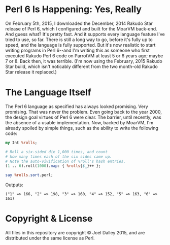 Perl 6 Is Happening: Yes, Really
================================

On February 5th, 2015, I downloaded the December, 2014 Rakudo Star release of Perl 6, which I configured and built for the MoarVM back-end. And guess what? It's pretty fast. And it supports every language feature I've tried to use, so far. There is still a long way to go, before it's fully up to speed, and the language is fully supported. But it's now realistic to start writing programs in Perl 6--and I'm writing this as someone who first executed Rakudo Perl 6 code on ParrotVM at least 5 or 6 years ago; maybe 7 or 8. Back then, it was terrible. (I'm now using the February, 2015 Rakudo Star build, which isn't noticably different from the two month-old Rakudo Star release it replaced.)

The Language Itself
===================

The Perl 6 language as specified has always looked promising. Very promising. That was never the problem. Even going back to the year 2000, the design goal virtues of Perl 6 were clear. The barrier, until recently, was the absence of a usable implementation. Now, backed by MoarVM, I'm already spoiled by simple things, such as the ability to write the following code:

```perl
my Int %rolls;

# Roll a six-sided die 1,000 times, and count
# how many times each of the six sides came up.
# Note the auto-vivification of %roll's hash entries.
(1 .. 6).roll(1000).map: { %rolls{$_}++ };

say %rolls.sort.perl;
```

Outputs:

```
("1" => 166, "2" => 198, "3" => 160, "4" => 152, "5" => 163, "6" => 161)
```


Copyright & License
===================

All files in this repository are copyright &copy; Joel Dalley 2015, 
and are distributed under the same license as Perl.
